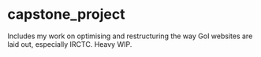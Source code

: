 # capstone_project

Includes my work on optimising and restructuring the way GoI websites are laid out, especially IRCTC. Heavy WIP.
